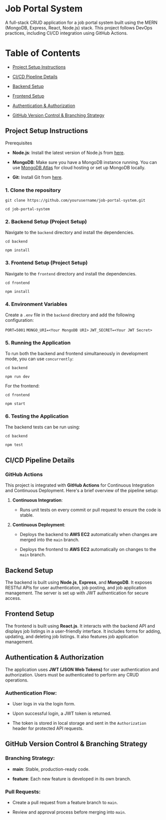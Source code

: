 # Job Portal System

A full-stack CRUD application for a job portal system built using the MERN (MongoDB, Express, React, Node.js) stack. This project follows DevOps practices, including CI/CD integration using GitHub Actions.


# Table of Contents
-   [Project Setup Instructions](#project-setup-instructions)
    
-   [CI/CD Pipeline Details](#cicd-pipeline-details)
    
-   [Backend Setup](#backend-setup)
    
-   [Frontend Setup](#frontend-setup)
    
-   [Authentication & Authorization](#authentication--authorization)
    
-   [GitHub Version Control & Branching Strategy](#github-version-control--branching-strategy)

## Project Setup Instructions

Prerequisites

-   **Node.js**: Install the latest version of Node.js from [here](https://nodejs.org/).
    
-   **MongoDB**: Make sure you have a MongoDB instance running. You can use [MongoDB Atlas](https://www.mongodb.com/cloud/atlas) for cloud hosting or set up MongoDB locally.
    
-   **Git**: Install Git from [here](https://git-scm.com/).
### 1. Clone the repository

`git clone https://github.com/yourusername/job-portal-system.git`

`cd job-portal-system`

### 2. Backend Setup (Project Setup)
Navigate to the `backend` directory and install the dependencies.

`cd backend`

`npm install`


### 3. Frontend Setup (Project Setup)

Navigate to the `frontend` directory and install the dependencies.

`cd frontend`

`npm install`

### 4. Environment Variables

Create a `.env` file in the `backend` directory and add the following configuration:


`PORT=5001`
`MONGO_URI=<Your MongoDB URI>`
`JWT_SECRET=<Your JWT Secret>`

### 5. Running the Application

To run both the backend and frontend simultaneously in development mode, you can use `concurrently`:

`cd backend`

`npm run dev`

For the frontend:

`cd frontend`

`npm start`

### 6. Testing the Application

The backend tests can be run using:

`cd backend`

`npm test` 

## CI/CD Pipeline Details


### GitHub Actions

This project is integrated with **GitHub Actions** for Continuous Integration and Continuous Deployment. Here's a brief overview of the pipeline setup:

1.  **Continuous Integration**:
    
    -   Runs unit tests on every commit or pull request to ensure the code is stable.
        
        
2.  **Continuous Deployment**:
    
    -   Deploys the backend to **AWS EC2** automatically when changes are merged into the `main` branch.
        
    -  Deploys the frontend to **AWS EC2** automatically on changes to the `main` branch.
   
## Backend Setup

The backend is built using **Node.js**, **Express**, and **MongoDB**. It exposes RESTful APIs for user authentication, job posting, and job application management. The server is set up with JWT authentication for secure access.

## Frontend Setup

The frontend is built using **React.js**. It interacts with the backend API and displays job listings in a user-friendly interface. It includes forms for adding, updating, and deleting job listings. It also features job application management.

## Authentication & Authorization

The application uses **JWT (JSON Web Tokens)** for user authentication and authorization. Users must be authenticated to perform any CRUD operations.

### Authentication Flow:

-   User logs in via the login form.
    
-   Upon successful login, a JWT token is returned.
    
-   The token is stored in local storage and sent in the `Authorization` header for protected API requests.

## GitHub Version Control & Branching Strategy

### Branching Strategy:

-   **main**: Stable, production-ready code.
    
-   **feature**: Each new feature is developed in its own branch.
   
### Pull Requests:

-   Create a pull request from a feature branch to `main`.
    
-   Review and approval process before merging into `main`.
